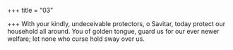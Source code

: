 +++
title = "03"

+++
With your kindly, undeceivable protectors, o Savitar, today protect our  household all around.
You of golden tongue, guard us for our ever newer welfare; let none who  curse hold sway over us.